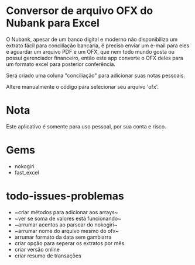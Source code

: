 # Conversor de arquivo OFX do Nubank para Excel 

O Nubank, apesar de um banco digital e moderno não disponibiliza um extrato fácil para conciliação bancária, é preciso enviar um e-mail para eles e aguardar um arquivo PDF e um OFX, que nem todo mundo gosta ou possui gerenciador financeiro, então este app converte o OFX deles para um formato excel para posterior conferência.

Será criado uma coluna "conciliação" para adicionar suas notas pessoais.

Altere manualmente o código para selecionar seu arquivo 'ofx'. 

# Nota
Este aplicativo é somente para uso pessoal, por sua conta e risco.

# Gems 
* nokogiri
* fast_excel

# todo-issues-problemas
- ~criar métodos para adicionar aos arrays~
- ~ver se soma de valores está funcionando~
- ~arrumar acentos ao parsear do nokogiri~
- ~arrumar nome do arquivo mesmo do ofx~
- arrumar formato da data sem gambiarra
- criar opção para seperar os extratos por mês
- criar versão online
- criar resumo de transações